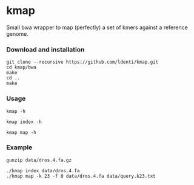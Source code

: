 # kmap

Small bwa wrapper to map (perfectly) a set of kmers against a reference genome.

### Download and installation
```
git clone --recursive https://github.com/ldenti/kmap.git
cd kmap/bwa
make
cd ..
make
```

### Usage
```
kmap -h

kmap index -h

kmap map -h
```

### Example
```
gunzip data/dros.4.fa.gz

./kmap index data/dros.4.fa
./kmap map -k 23 -f 0 data/dros.4.fa data/query.k23.txt
```
